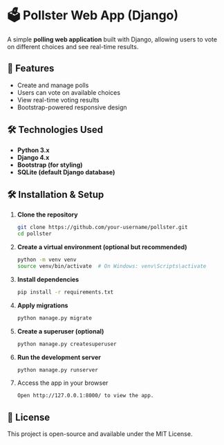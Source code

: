 # 🗳️ Pollster Web App (Django)

A simple **polling web application** built with Django, allowing users to vote on different choices and see real-time results.

## 🚀 Features

- Create and manage polls
- Users can vote on available choices
- View real-time voting results
- Bootstrap-powered responsive design

## 🛠️ Technologies Used

- **Python 3.x**
- **Django 4.x**
- **Bootstrap (for styling)**
- **SQLite (default Django database)**

## 🛠️ Installation & Setup

1. **Clone the repository**
   ```sh
   git clone https://github.com/your-username/pollster.git
   cd pollster

2. **Create a virtual environment (optional but recommended)**
   ```sh
   python -m venv venv
   source venv/bin/activate  # On Windows: venv\Scripts\activate
3. **Install dependencies**
   ```sh
   pip install -r requirements.txt
4. **Apply migrations**
   ```sh
   python manage.py migrate
5. **Create a superuser (optional)**
   ```sh
   python manage.py createsuperuser
6. **Run the development server**
   ```sh
   python manage.py runserver

7. Access the app in your browser
   ```sh
   Open http://127.0.0.1:8000/ to view the app.

## 📜 License
This project is open-source and available under the MIT License.
